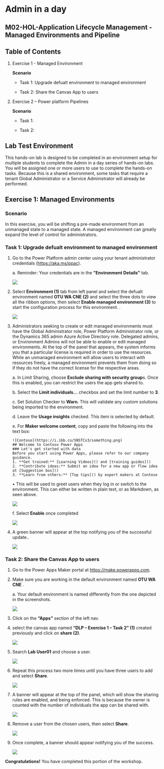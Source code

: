 # Admin in a day


## M02-HOL-Application Lifecycle Management - Managed Environments and Pipeline


## Table of Contents


1. Exercise 1 - Managed Environment

   **Scenario**
   
   - Task 1: Upgrade defualt environment to managed environment

   - Task 2: Share the Canvas App to users

2. Exercise 2 – Power platform Pipelines

   **Scenario**
   
   - Task 1: 

   - Task 2: 



## Lab Test Environment

This hands-on lab is designed to be completed in an environment setup for multiple students to complete 
the Admin in a day series of hands-on labs.
You will be assigned one or more users to use to complete the hands-on tasks. Because this is a shared 
environment, some tasks that require a tenant Global Administrator or a Service Administrator will already 
be performed.
        


## Exercise 1: Managed Environments

### Scenario

In this exercise, you will be shifting a pre-made environment from an unmanaged state to a managed 
state. A managed environment can greatly expand the level of control for administrators. 

### Task 1: Upgrade defualt environment to managed environment

1. Go to the Power Platform admin center using your tenant administrator credentials (https://aka.ms/ppac).   
   
   a. Reminder: Your credentials are in the **"Environment Details"** tab.
   
      ![](../images/M01-1/image5.png)
    

2. Select **Environment (1)** tab from left panel and select the defualt environment named **OTU WA CNE <inject key="Deployment ID" enableCopy="false"/> (2)** and select the three dots to 
   view all the ribbon options, then select **Enable managed environment (3)** to start the configuration process for this environment. .

    ![](../images/M02/M2-t1-s1.png)   


3. Administrators seeking to create or edit managed environments must have the Global Administrator role, Power Platform Administrator role, or the Dynamics 365 admin Azure Active            Directory role. Delegated admins, or Environment Admins will not be able to enable or edit managed environments. At the top of the panel that appears, the system informs you that a 
   particular license is required in order to use the resources. While an unmanaged environment will allow users to interact with resources freely, a managed environment prevents them 
   from doing so if they do not have the correct license for the respective areas. 

    a. In Limit Sharing, choose **Exclude sharing with security group**s. Once this is enabled, you can restrict the users the app gets shared to.

    b. Select the **Limit individuals…** checkbox and set the limit number to **3**. 

    c. Set Solution Checker to **Warn**. This will validate any custom solutions being imported to the environment. 

    d. Leave the **Usage insights** checked. This item is selected by default. 

    e. For **Maker welcome content**, copy and paste the following into the text box: 

       ![Contoso](https://i.ibb.co/SNSTCx3/something.png) 
       ## Welcome to Contoso Power Apps 
       ### Let's get started with data 
       Before you start using Power Apps, please refer to our company guidance.
       1. **Get trained:** [Learning Videos]() and [training guides]() 
       2. **Contribute ideas:** Submit an idea for a new app or flow idea at [Suggestion box]() 
       3. **Learn from others:** [Top tips]() by expert makers at Contoso

      • This will be used to greet users when they log in or switch to the environment. This can either be written in plain text, or as Markdown, as seen above.

      ![](../images/M02/usage-limit.png) 

     f. Select **Enable** once completed

   ![](../images/M02/enable.png) 

4. A green banner will appear at the top notifying you of the successful update..
  
    ![](../images/M02/managed-env.png)
  


### Task 2: Share the Canvas App to users


1. Go to the Power Apps Maker portal at https://make.powerapps.com.   
    
2. Make sure you are working in the default environment named **OTU WA CNE <inject key="Deployment ID" enableCopy="false"/>**.
   
   a. Your default environment is named differently from the one depicted in the screenshots.
   
      ![](../images/M01-1/image22.png)
    
3. Click on the **“Apps”** section of the left nav.

4. select the canvas app named **“DLP – Exercise 1 – Task 2” (1)** created previously and click on **share (2)**.

   ![](../images/M02/canvas-app.png)
      
5. Search **Lab User01** and choose a user. 

   ![](../images/M02/lab-user01.png)
     
6. Repeat this process two more times until you have three users to add and select **Share**.

   ![](../images/M02/share.png)

7. A banner will appear at the top of the panel, which will show the sharing rules are enabled, and being enforced. This is because the owner is counted with the number of individuals the 
   app can be shared with.
   
   ![](../images/M02/error.png)       
     
8. Remove a user from the chosen users, then select **Share**.

   ![](../images/M02/share-1.png)

9. Once complete, a banner should appear notifying you of the success. 

    ![](../images/M02/suceeded.png)


 **Congratulations!** You have completed this portion of the workshop.

